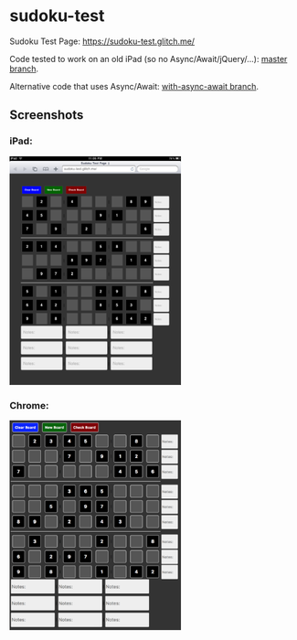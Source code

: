 # sudoku-test

Sudoku Test Page: <a href="https://sudoku-test.glitch.me/">https://sudoku-test.glitch.me/</a>

Code tested to work on an old iPad (so no Async/Await/jQuery/...): [master branch](https://github.com/hchiam/sudoku-test/tree/master).

Alternative code that uses Async/Await: [with-async-await branch](https://github.com/hchiam/sudoku-test/tree/with-async-await).

## Screenshots

### iPad:

<img src="https://github.com/hchiam/sudoku-test/blob/master/screenshots/iPadScreenshot.png" 
  width="300" 
  alt="iPad Screenshot"
  title="iPad Screenshot">

### Chrome:

<img src="https://github.com/hchiam/sudoku-test/blob/master/screenshots/ChromeScreenshot.png" 
  width="300" 
  alt="Chrome Screenshot"
  title="Chrome Screenshot">
